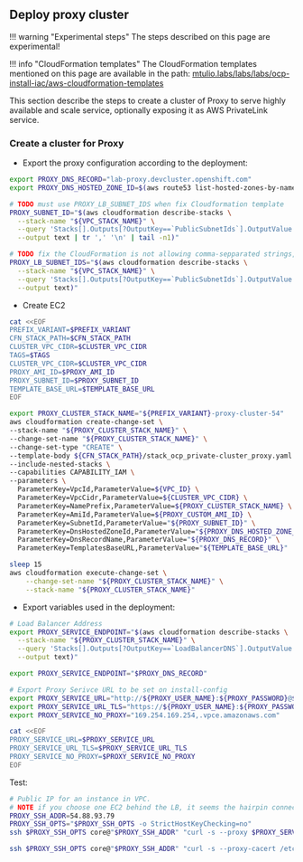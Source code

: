 ## Deploy proxy cluster

!!! warning "Experimental steps"
    The steps described on this page are experimental!

!!! info "CloudFormation templates"
    The CloudFormation templates mentioned on this page are available in the path:
    [mtulio.labs/labs/labs/ocp-install-iac/aws-cloudformation-templates](https://github.com/mtulio/mtulio.labs/tree/master/labs/ocp-install-iac/aws-cloudformation-templates)


This section describe the steps to create a cluster of Proxy to serve
highly available and scale service, optionally exposing it as AWS PrivateLink service.



### Create a cluster for Proxy

- Export the proxy configuration according to the deployment:

```sh
export PROXY_DNS_RECORD="lab-proxy.devcluster.openshift.com"
export PROXY_DNS_HOSTED_ZONE_ID=$(aws route53 list-hosted-zones-by-name --dns-name $DNS_BASE_DOMAIN | jq -r ".HostedZones[] | select(.Name==\"$DNS_BASE_DOMAIN.\").Id" | awk -F'/' '{print$3}')

# TODO must use PROXY_LB_SUBNET_IDS when fix Cloudformation template
PROXY_SUBNET_ID="$(aws cloudformation describe-stacks \
  --stack-name "${VPC_STACK_NAME}" \
  --query 'Stacks[].Outputs[?OutputKey==`PublicSubnetIds`].OutputValue' \
  --output text | tr ',' '\n' | tail -n1)"

# TODO fix the CloudFormation is not allowing comma-sepparated strings, not List of strings as parameter.
PROXY_LB_SUBNET_IDS="$(aws cloudformation describe-stacks \
  --stack-name "${VPC_STACK_NAME}" \
  --query 'Stacks[].Outputs[?OutputKey==`PublicSubnetIds`].OutputValue' \
  --output text)"
```

- Create EC2

```sh
cat <<EOF
PREFIX_VARIANT=$PREFIX_VARIANT
CFN_STACK_PATH=$CFN_STACK_PATH
CLUSTER_VPC_CIDR=$CLUSTER_VPC_CIDR
TAGS=$TAGS
CLUSTER_VPC_CIDR=$CLUSTER_VPC_CIDR
PROXY_AMI_ID=$PROXY_AMI_ID
PROXY_SUBNET_ID=$PROXY_SUBNET_ID
TEMPLATE_BASE_URL=$TEMPLATE_BASE_URL
EOF

export PROXY_CLUSTER_STACK_NAME="${PREFIX_VARIANT}-proxy-cluster-54"
aws cloudformation create-change-set \
--stack-name "${PROXY_CLUSTER_STACK_NAME}" \
--change-set-name "${PROXY_CLUSTER_STACK_NAME}" \
--change-set-type "CREATE" \
--template-body ${CFN_STACK_PATH}/stack_ocp_private-cluster_proxy.yaml \
--include-nested-stacks \
--capabilities CAPABILITY_IAM \
--parameters \
  ParameterKey=VpcId,ParameterValue=${VPC_ID} \
  ParameterKey=VpcCidr,ParameterValue=${CLUSTER_VPC_CIDR} \
  ParameterKey=NamePrefix,ParameterValue=${PROXY_CLUSTER_STACK_NAME} \
  ParameterKey=AmiId,ParameterValue=${PROXY_CUSTOM_AMI_ID} \
  ParameterKey=SubnetId,ParameterValue="${PROXY_SUBNET_ID}" \
  ParameterKey=DnsHostedZoneId,ParameterValue="${PROXY_DNS_HOSTED_ZONE_ID}" \
  ParameterKey=DnsRecordName,ParameterValue="${PROXY_DNS_RECORD}" \
  ParameterKey=TemplatesBaseURL,ParameterValue="${TEMPLATE_BASE_URL}"

sleep 15
aws cloudformation execute-change-set \
    --change-set-name "${PROXY_CLUSTER_STACK_NAME}" \
    --stack-name "${PROXY_CLUSTER_STACK_NAME}"
```

- Export variables used in the deployment:

```sh
# Load Balancer Address
export PROXY_SERVICE_ENDPOINT="$(aws cloudformation describe-stacks \
  --stack-name "${PROXY_CLUSTER_STACK_NAME}" \
  --query 'Stacks[].Outputs[?OutputKey==`LoadBalancerDNS`].OutputValue' \
  --output text)"

export PROXY_SERVICE_ENDPOINT="$PROXY_DNS_RECORD"

# Export Proxy Serivce URL to be set on install-config
export PROXY_SERVICE_URL="http://${PROXY_USER_NAME}:${PROXY_PASSWORD}@${PROXY_SERVICE_ENDPOINT}:3128"
export PROXY_SERVICE_URL_TLS="https://${PROXY_USER_NAME}:${PROXY_PASSWORD}@${PROXY_SERVICE_ENDPOINT}:3130"
export PROXY_SERVICE_NO_PROXY="169.254.169.254,.vpce.amazonaws.com"

cat <<EOF
PROXY_SERVICE_URL=$PROXY_SERVICE_URL
PROXY_SERVICE_URL_TLS=$PROXY_SERVICE_URL_TLS
PROXY_SERVICE_NO_PROXY=$PROXY_SERVICE_NO_PROXY
EOF
```

Test:

```sh
# Public IP for an instance in VPC. 
# NOTE if you choose one EC2 behind the LB, it seems the hairpin connection is a problem in AWS/NLB
PROXY_SSH_ADDR=54.88.93.79
PROXY_SSH_OPTS="$PROXY_SSH_OPTS -o StrictHostKeyChecking=no"
ssh $PROXY_SSH_OPTS core@"$PROXY_SSH_ADDR" "curl -s --proxy $PROXY_SERVICE_URL https://mtulio.dev/api/geo" | jq .

ssh $PROXY_SSH_OPTS core@"$PROXY_SSH_ADDR" "curl -s --proxy-cacert /etc/squid/ca-chain.pem --proxy $PROXY_SERVICE_URL_TLS https://mtulio.dev/api/geo" | jq .
```